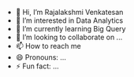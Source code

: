 - 👋 Hi, I’m Rajalakshmi Venkatesan
- 👀 I’m interested in Data Analytics
- 🌱 I’m currently learning Big Query
- 💞️ I’m looking to collaborate on ...
- 📫 How to reach me 
- 😄 Pronouns: ...
- ⚡ Fun fact: ...

<!---
Analyticsbyraji/Analyticsbyraji is a ✨ special ✨ repository because its `README.md` (this file) appears on your GitHub profile.
You can click the Preview link to take a look at your changes.
--->
